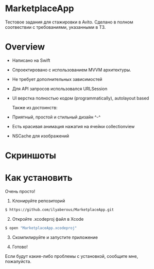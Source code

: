 # MarketplaceApp

Тестовое задания для стажировки в Avito.
Сделано в полном соотвествии с требованиями, указанными в ТЗ.

# Overview

- Написано на Swift
- Спроектировано с использованием MVVM архитектуры.
- Не требует дополнительных зависимостей
- Для API запросов использовался URLSession
- UI верстка полностью кодом (programmatically), autolayout based

  Также из достоинств:

- Приятный, простой и стильный дизайн ^-^
- Есть красивая анимация нажатия на ячейки collectionview
- NSCache для изображений

# Скриншоты 




# Как установить
Очень просто!

1) Клонируйте репозиторий

```bash
$ https://github.com/ilyaberous/MarketplaceApp.git
```

2) Откройте .xcodeproj файл в Xcode

```bash
$ open "MarketplaceApp.xcodeproj"
```

3) Скомпилируйте и запустите приложение

4) Готово!

 Если будут какие-либо проблемы с установкой, сообщите мне, пожалуйста.



